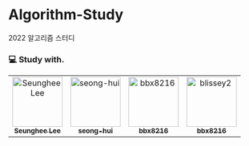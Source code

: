 # Algorithm-Study
2022 알고리즘 스터디

### 💻 Study with.
<table>
  <tr>
    <td align="center">
      <a href="https://github.com/leeseunghee00">
        <img src="https://avatars.githubusercontent.com/u/87460638?v=4" width="100px;" alt="Seunghee Lee"/><br />
        <sub><b>Seunghee Lee</b><br></sub>
      </a>
    </td>
    <td align="center">
      <a href="https://github.com/seong-hui">
        <img src="https://avatars.githubusercontent.com/u/52481403?v=4" width="100px;" alt="seong-hui"/><br />
        <sub><b>seong-hui</b><br></sub>
      </a>
    </td>
    <td align="center">
      <a href="https://github.com/bbx8216">
        <img src="https://avatars.githubusercontent.com/u/81232059?v=4" width="100px;" alt="bbx8216"/><br />
        <sub><b>bbx8216</b><br></sub>
      </a>
    </td>
    <td align="center">
      <a href="https://github.com/blissey2">
        <img src="https://avatars.githubusercontent.com/u/48528072?v=4" width="100px;" alt="blissey2"/><br />
        <sub><b>bbx8216</b><br></sub>
      </a>
    </td>
  </tr>
</table>
<br />
